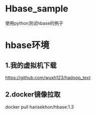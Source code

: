 # Hbase_sample
使用python测试hbase的例子

# hbase环境
## 1.我的虚拟机下载
https://github.com/wuxh123/hadoop_text

## 2.docker镜像拉取
docker pull harisekhon/hbase:1.3

